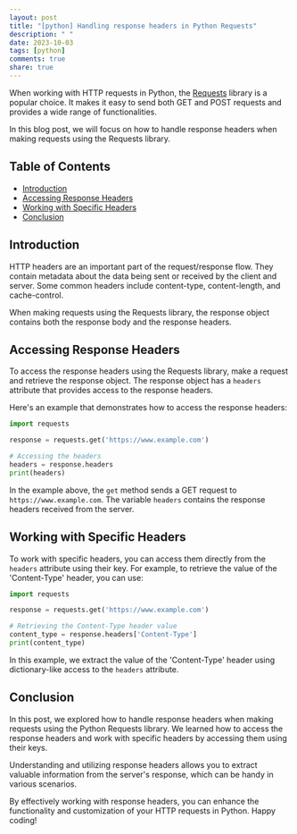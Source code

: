 ```yaml
---
layout: post
title: "[python] Handling response headers in Python Requests"
description: " "
date: 2023-10-03
tags: [python]
comments: true
share: true
---
```


When working with HTTP requests in Python, the [Requests](https://requests.readthedocs.io/) library is a popular choice. It makes it easy to send both GET and POST requests and provides a wide range of functionalities.

In this blog post, we will focus on how to handle response headers when making requests using the Requests library.

## Table of Contents
- [Introduction](#introduction)
- [Accessing Response Headers](#accessing-response-headers)
- [Working with Specific Headers](#working-with-specific-headers)
- [Conclusion](#conclusion)

## Introduction

HTTP headers are an important part of the request/response flow. They contain metadata about the data being sent or received by the client and server. Some common headers include content-type, content-length, and cache-control.

When making requests using the Requests library, the response object contains both the response body and the response headers.

## Accessing Response Headers

To access the response headers using the Requests library, make a request and retrieve the response object. The response object has a `headers` attribute that provides access to the response headers.

Here's an example that demonstrates how to access the response headers:

```python
import requests

response = requests.get('https://www.example.com')

# Accessing the headers
headers = response.headers
print(headers)
```

In the example above, the `get` method sends a GET request to `https://www.example.com`. The variable `headers` contains the response headers received from the server.

## Working with Specific Headers

To work with specific headers, you can access them directly from the `headers` attribute using their key. For example, to retrieve the value of the 'Content-Type' header, you can use:

```python
import requests

response = requests.get('https://www.example.com')

# Retrieving the Content-Type header value
content_type = response.headers['Content-Type']
print(content_type)
```

In this example, we extract the value of the 'Content-Type' header using dictionary-like access to the `headers` attribute.

## Conclusion

In this post, we explored how to handle response headers when making requests using the Python Requests library. We learned how to access the response headers and work with specific headers by accessing them using their keys.

Understanding and utilizing response headers allows you to extract valuable information from the server's response, which can be handy in various scenarios.

By effectively working with response headers, you can enhance the functionality and customization of your HTTP requests in Python. Happy coding!